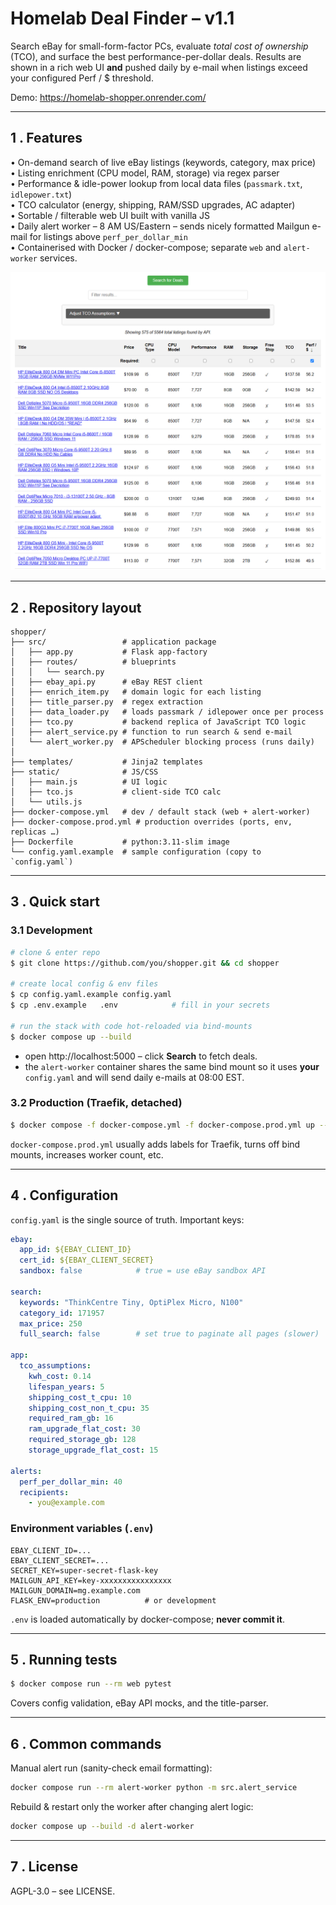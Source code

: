 # Homelab Deal Finder – v1.1

Search eBay for small-form-factor PCs, evaluate *total cost of ownership* (TCO),
and surface the best performance-per-dollar deals.  Results are shown in a rich
web UI **and** pushed daily by e-mail when listings exceed your configured
Perf / $ threshold.

Demo: https://homelab-shopper.onrender.com/

---

## 1 .  Features

• On-demand search of live eBay listings (keywords, category, max price)  
• Listing enrichment (CPU model, RAM, storage) via regex parser  
• Performance & idle-power lookup from local data files (`passmark.txt`, `idlepower.txt`)  
• TCO calculator (energy, shipping, RAM/SSD upgrades, AC adapter)  
• Sortable / filterable web UI built with vanilla JS  
• Daily alert worker – 8 AM US/Eastern – sends nicely formatted Mailgun e-mail
  for listings above `perf_per_dollar_min`  
• Containerised with Docker / docker-compose; separate `web` and
  `alert-worker` services.

![Screenshot of the web UI](./homelab-shopper-screenshot.png)

---

## 2 .  Repository layout

```
shopper/
├── src/                 # application package
│   ├── app.py           # Flask app-factory
│   ├── routes/          # blueprints
│   │   └── search.py
│   ├── ebay_api.py      # eBay REST client
│   ├── enrich_item.py   # domain logic for each listing
│   ├── title_parser.py  # regex extraction
│   ├── data_loader.py   # loads passmark / idlepower once per process
│   ├── tco.py           # backend replica of JavaScript TCO logic
│   ├── alert_service.py # function to run search & send e-mail
│   └── alert_worker.py  # APScheduler blocking process (runs daily)
│
├── templates/           # Jinja2 templates
├── static/              # JS/CSS
│   ├── main.js          # UI logic
│   ├── tco.js           # client-side TCO calc
│   └── utils.js
├── docker-compose.yml   # dev / default stack (web + alert-worker)
├── docker-compose.prod.yml # production overrides (ports, env, replicas …)
├── Dockerfile           # python:3.11-slim image
└── config.yaml.example  # sample configuration (copy to `config.yaml`)
```

---

## 3 .  Quick start

### 3.1  Development

```bash
# clone & enter repo
$ git clone https://github.com/you/shopper.git && cd shopper

# create local config & env files
$ cp config.yaml.example config.yaml
$ cp .env.example   .env            # fill in your secrets

# run the stack with code hot-reloaded via bind-mounts
$ docker compose up --build
```
* open http://localhost:5000 – click **Search** to fetch deals.  
* the `alert-worker` container shares the same bind mount so it uses
  **your** `config.yaml` and will send daily e-mails at 08:00 EST.

### 3.2  Production (Traefik, detached)

```bash
$ docker compose -f docker-compose.yml -f docker-compose.prod.yml up --build -d
```
`docker-compose.prod.yml` usually adds labels for Traefik, turns off bind
mounts, increases worker count, etc.

---

## 4 .  Configuration

`config.yaml` is the single source of truth.  Important keys:

```yaml
ebay:
  app_id: ${EBAY_CLIENT_ID}
  cert_id: ${EBAY_CLIENT_SECRET}
  sandbox: false            # true = use eBay sandbox API

search:
  keywords: "ThinkCentre Tiny, OptiPlex Micro, N100"
  category_id: 171957
  max_price: 250
  full_search: false        # set true to paginate all pages (slower)

app:
  tco_assumptions:
    kwh_cost: 0.14
    lifespan_years: 5
    shipping_cost_t_cpu: 10
    shipping_cost_non_t_cpu: 35
    required_ram_gb: 16
    ram_upgrade_flat_cost: 30
    required_storage_gb: 128
    storage_upgrade_flat_cost: 15

alerts:
  perf_per_dollar_min: 40
  recipients:
    - you@example.com
```

### Environment variables (`.env`)
```
EBAY_CLIENT_ID=...
EBAY_CLIENT_SECRET=...
SECRET_KEY=super-secret-flask-key
MAILGUN_API_KEY=key-xxxxxxxxxxxxxxxx
MAILGUN_DOMAIN=mg.example.com
FLASK_ENV=production          # or development
```
`.env` is loaded automatically by docker-compose; **never commit it**.

---

## 5 .  Running tests

```bash
$ docker compose run --rm web pytest
```
Covers config validation, eBay API mocks, and the title-parser.

---

## 6 .  Common commands

Manual alert run (sanity-check email formatting):
```bash
docker compose run --rm alert-worker python -m src.alert_service
```

Rebuild & restart only the worker after changing alert logic:
```bash
docker compose up --build -d alert-worker
```

---

## 7 .  License

AGPL-3.0 – see LICENSE.

